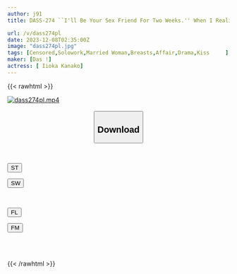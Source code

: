 ```yaml
---
author: j91
title: DASS-274 ``I'll Be Your Sex Friend For Two Weeks.'' When I Realized That My Husband Was Having An Affair, I Clung To The Boy I Met On An App At Night, Asking Him To Kiss Me Over And Over Again, And I Was So Addicted To Sex That I Lost All Sense Of Reason. Kana Morisawa

url: /v/dass274pl
date: 2023-12-08T02:35:00Z
image: "dass274pl.jpg"
tags: [Censored,Solowork,Married Woman,Breasts,Affair,Drama,Kiss	 ]
maker: [Das !]
actress: [ Iioka Kanako]
---
```



{{< rawhtml >}}

<div class="video" data-videoid="vQPwb0bD6WI4rkL">
    <a href="javascript:;">
        <img src="/v/dass274pl/dass274pl.jpg" width="WIDTH" height="HEIGHT" alt="dass274pl.mp4" loading="lazy">
    </a>
</div>

<script type="text/javascript" src="https://j91.asia/asset/on-demand-st.js"></script>

<br>
  <link rel="stylesheet" href="https://j91.asia/asset/bs5.css">
  
  <center>
  <button class="btn btn-primary" type="button" data-bs-toggle="collapse" data-bs-target=".multi-collapse" aria-expanded="false" aria-controls="multiCollapseExample1 multiCollapseExample2"><h2>Download</h2></button></center>
</p>
<div class="row">
  <div class="col">
    <div class="collapse multi-collapse" id="multiCollapseExample1">
      <div class="card card-body">
	      	      <br>
<div class="buttons">  
<p><a href="https://streamtape.to/v/vQPwb0bD6WI4rkL" target="_blank"><button class="btn-hover color-3"><i class="fa fa-download"></i> ST</button></a></p>
<p><a href="https://flaswish.com/mnloo2xk1q6n" target="_blank"><button class="btn-hover color-2"><i class="fa fa-download"></i> SW</button></a></p></div>
    </div>
  </div>
</div>
  <div class="col">
    <div class="collapse multi-collapse" id="multiCollapseExample2">
      <div class="card card-body">
	      <br>
<div class="buttons">
<p><a href="javascript:;" target="_blank"><button class="btn-hover color-9"><i class="fa fa-download"></i> FL</button></a></p>
<p><a href="javascript:;" target="_blank"><button class="btn-hover color-8"><i class="fa fa-download"></i> FM</button></a></p></div>
<br><br>
      </div>
    </div>
  </div>
</div>

{{< /rawhtml >}}